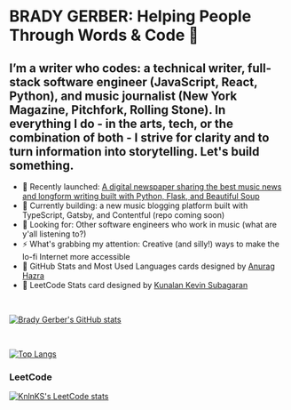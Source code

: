 
# BRADY GERBER: Helping People Through Words & Code 👋

## I’m a writer who codes: a technical writer, full-stack software engineer (JavaScript, React, Python), and music journalist (New York Magazine, Pitchfork, Rolling Stone). In everything I do - in the arts, tech, or the combination of both - I strive for clarity and to turn information into storytelling. Let's build something.

- 🔭 Recently launched: [A digital newspaper sharing the best music news and longform writing built with Python, Flask, and Beautiful Soup](https://github.com/bg-write/candyfloss-flask)
- 🌱 Currently building: a new music blogging platform built with TypeScript, Gatsby, and Contentful (repo coming soon)
- 👯 Looking for: Other software engineers who work in music (what are y'all listening to?)
- ⚡ What's grabbing my attention: Creative (and silly!) ways to make the lo-fi Internet more accessible
- 💬 GitHub Stats and Most Used Languages cards designed by [Anurag Hazra](https://github.com/anuraghazra/github-readme-stats)
- 💬 LeetCode Stats card designed by [Kunalan Kevin Subagaran](https://github.com/KnlnKS/leetcode-stats)

<br/>

[![Brady Gerber's GitHub stats](https://github-readme-stats.vercel.app/api?username=bg-write&show_icons=true&theme=dark)](https://github.com/anuraghazra/github-readme-stats)

<br/>

[![Top Langs](https://github-readme-stats.vercel.app/api/top-langs/?username=bg-write&layout=compact&theme=dark)](https://github.com/anuraghazra/github-readme-stats)

### LeetCode

[![KnlnKS's LeetCode stats](https://leetcode-stats-six.vercel.app/?username=bg-write&theme=dark)](https://github.com/KnlnKS/leetcode-stats)
